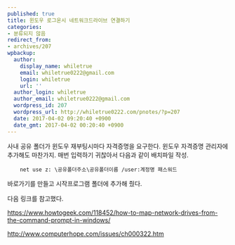 ```yaml
---
published: true
title: 윈도우 로그온시 네트워크드라이브 연결하기
categories:
- 분류되지 않음
redirect_from:
- archives/207
wpbackup:
  author:
    display_name: whiletrue
    email: whiletrue0222@gmail.com
    login: whiletrue
    url: ''
  author_login: whiletrue
  author_email: whiletrue0222@gmail.com
  wordpress_id: 207
  wordpress_url: http://whiletrue0222.com/pnotes/?p=207
  date: 2017-04-02 09:20:40 +0900
  date_gmt: 2017-04-02 00:20:40 +0900
---
```


사내 공유 폴더가 윈도우 재부팅시마다 자격증명을 요구한다.
윈도우 자격증명 관리자에 추가해도 마찬가지.
매번 입력하기 귀찮아서 다음과 같이 배치파일 작성.

```batch
    net use z: \공유폴더주소\공유폴더이름 /user:계정명 패스워드
```

바로가기를 만들고 시작프로그램 폴더에 추가해 줬다.

다음 링크를 참고했다.

<https://www.howtogeek.com/118452/how-to-map-network-drives-from-the-command-prompt-in-windows/>

<http://www.computerhope.com/issues/ch000322.htm>

